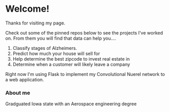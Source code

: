 # Welcome!

Thanks for visiting my page.

Check out some of the pinned repos below to see the projects I've worked on. 
From them you will find that data can help you....

1. Classify stages of Alzheimers.
2. Predict how much your house will sell for
3. Help determine the best zipcode to invest real estate in
4. Determine when a customer will likely leave a company


Right now I'm using Flask to implement my Convolutional Nuerel network to a web application. 

### About me

Gradguated Iowa state with an Aerospace engineering degree 
